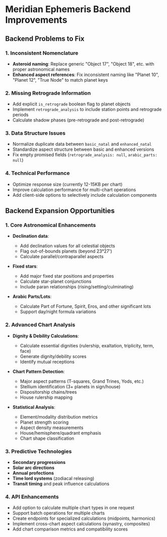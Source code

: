 # Meridian Ephemeris Backend Improvements

## Backend Problems to Fix

### 1. Inconsistent Nomenclature
- **Asteroid naming**: Replace generic "Object 17", "Object 18", etc. with proper astronomical names
- **Enhanced aspect references**: Fix inconsistent naming like "Planet 10", "Planet 12", "True Node" to match planet keys

### 2. Missing Retrograde Information
- Add explicit `is_retrograde` boolean flag to planet objects
- Implement `retrograde_analysis` to include station points and retrograde periods
- Calculate shadow phases (pre-retrograde and post-retrograde)

### 3. Data Structure Issues
- Normalize duplicate data between `basic_natal` and `enhanced_natal`
- Standardize aspect structure between basic and enhanced versions
- Fix empty promised fields (`retrograde_analysis: null`, `arabic_parts: null`)

### 4. Technical Performance
- Optimize response size (currently 12-15KB per chart)
- Improve calculation performance for multi-chart operations
- Add client-side options to selectively include calculation components

## Backend Expansion Opportunities

### 1. Core Astronomical Enhancements
- **Declination data**:
  - Add declination values for all celestial objects
  - Flag out-of-bounds planets (beyond 23°27')
  - Calculate parallel/contraparallel aspects

- **Fixed stars**:
  - Add major fixed star positions and properties
  - Calculate star-planet conjunctions
  - Include paran relationships (rising/setting/culminating)

- **Arabic Parts/Lots**:
  - Calculate Part of Fortune, Spirit, Eros, and other significant lots
  - Support day/night formula variations

### 2. Advanced Chart Analysis
- **Dignity & Debility Calculations**:
  - Calculate essential dignities (rulership, exaltation, triplicity, term, face)
  - Generate dignity/debility scores
  - Identify mutual receptions

- **Chart Pattern Detection**:
  - Major aspect patterns (T-squares, Grand Trines, Yods, etc.)
  - Stellium identification (3+ planets in sign/house)
  - Dispositorship chains/trees
  - House rulership mapping

- **Statistical Analysis**:
  - Element/modality distribution metrics
  - Planet strength scoring
  - Aspect density measurements
  - House/hemisphere/quadrant emphasis
  - Chart shape classification

### 3. Predictive Technologies
- **Secondary progressions**
- **Solar arc directions**
- **Annual profections**
- **Time lord systems** (zodiacal releasing)
- **Transit timing** and peak influence calculations

### 4. API Enhancements
- Add option to calculate multiple chart types in one request
- Support batch operations for multiple charts
- Create endpoints for specialized calculations (midpoints, harmonics)
- Implement cross-chart aspect calculations (synastry, composites)
- Add chart comparison metrics and compatibility scores
